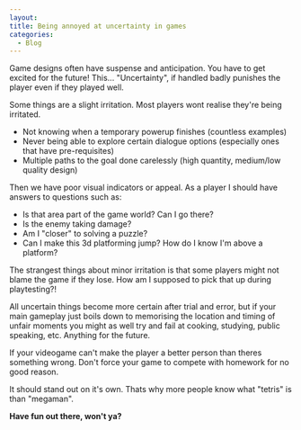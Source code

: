 ```yaml
--- 
layout:
title: Being annoyed at uncertainty in games
categories:
  - Blog
---
```


Game designs often have suspense and anticipation. You have to get excited for the future!
This... "Uncertainty", if handled badly punishes the player even if they played well.

Some things are a slight irritation. Most players wont realise they're being irritated.
 - Not knowing when a temporary powerup finishes (countless examples)
 - Never being able to explore certain dialogue options (especially ones that have pre-requisites)
 - Multiple paths to the goal done carelessly (high quantity, medium/low quality design)

Then we have poor visual indicators or appeal. As a player I should have answers to questions such as:
 - Is that area part of the game world? Can I go there? 
 - Is the enemy taking damage?
 - Am I "closer" to solving a puzzle?
 - Can I make this 3d platforming jump? How do I know I'm above a platform?

The strangest things about minor irritation is that some players might not blame the game if they lose.
How am I supposed to pick that up during playtesting?!

All uncertain things become more certain after trial and error, but if your main gameplay just boils down to memorising the location and timing of unfair moments you might as well try and fail at cooking, studying, public speaking, etc. Anything for the future.

If your videogame can't make the player a better person than theres something wrong.
Don't force your game to compete with homework for no good reason. 

It should stand out on it's own. Thats why more people know what "tetris" is than "megaman".


<b>Have fun out there, won't ya?</b>